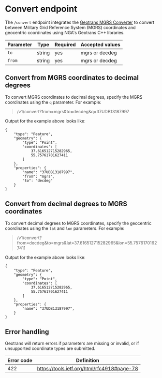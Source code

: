 # Convert endpoint

The `/convert` endpoint integrates the [Geotrans MGRS Converter](https://github.com/venicegeo/geotrans-mgrs-converter) to convert between Military Grid Reference System (MGRS) coordinates and geocentric coordinates using NGA's Geotrans C++ libraries.

Parameter | Type | Required | Accepted values
--- | --- | --- | ---
`to`| string | yes | mgrs or decdeg
`from` | string | yes | mgrs or decdeg

## Convert from MGRS coordinates to decimal degrees

To convert MGRS coordinates to decimal degrees, specify the MGRS coordinates using the `q` parameter. For example:

> /v1/convert?from=mgrs&to=decdeg&q=37UDB13187997

Output for the example above looks like:

```
{
    "type": "Feature",
    "geometry": {
        "type": "Point",
        "coordinates": [
            37.616512715282965,
            55.75761701627411
        ]
    },
    "properties": {
        "name": "37UDB13187997",
        "from": "mgrs",
        "to": "decdeg"
    }
}
```

## Convert from decimal degrees to MGRS coordinates

To convert decimal degrees to MGRS coordinates, specify the geocentric coordinates using the `lat` and `lon` parameters. For example:

> /v1/convert?from=decdeg&to=mgrs&lat=37.616512715282965&lon=55.75761701627411

Output for the example above looks like:

```
{
    "type": "Feature",
    "geometry": {
        "type": "Point",
        "coordinates": [
            37.616512715282965,
            55.75761701627411
        ]
    },
    "properties": {
        "name": "37UDB13187997",
    }
}
```

## Error handling

Geotrans will return errors if parameters are missing or invalid, or if unsupported coordinate types are submitted.

Error code | Definition
--- | ---
422 | https://tools.ietf.org/html/rfc4918#page-78
